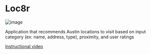 # Loc8r

![image](https://user-images.githubusercontent.com/44736708/121834787-3f5a2d80-cc95-11eb-9953-ffd0e70c13ef.png)

Application that recommends Austin locations to visit based on input category (ex: name, address, type), proximity, and user ratings

<a href="https://drive.google.com/file/d/1C-OgQfyxRVJgRxLVeJ3znlQ4GVFm_hU-/view?usp=sharing">Instructional video</a>
